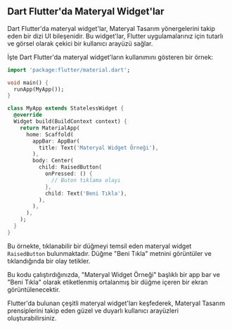## Dart Flutter'da Materyal Widget'lar

Dart Flutter'da materyal widget'lar, Materyal Tasarım yönergelerini takip eden bir dizi UI bileşenidir. Bu widget'lar, Flutter uygulamalarınız için tutarlı ve görsel olarak çekici bir kullanıcı arayüzü sağlar.

İşte Dart Flutter'da materyal widget'ların kullanımını gösteren bir örnek:

```dart
import 'package:flutter/material.dart';

void main() {
  runApp(MyApp());
}

class MyApp extends StatelessWidget {
  @override
  Widget build(BuildContext context) {
    return MaterialApp(
      home: Scaffold(
        appBar: AppBar(
          title: Text('Materyal Widget Örneği'),
        ),
        body: Center(
          child: RaisedButton(
            onPressed: () {
              // Buton tıklama olayı
            },
            child: Text('Beni Tıkla'),
          ),
        ),
      ),
    );
  }
}
```
Bu örnekte, tıklanabilir bir düğmeyi temsil eden materyal widget `RaisedButton` bulunmaktadır. Düğme "Beni Tıkla" metnini görüntüler ve tıklandığında bir olay tetikler.

Bu kodu çalıştırdığınızda, "Materyal Widget Örneği" başlıklı bir app bar ve "Beni Tıkla" olarak etiketlenmiş ortalanmış bir düğme içeren bir ekran görüntülenecektir.

Flutter'da bulunan çeşitli materyal widget'ları keşfederek, Materyal Tasarım prensiplerini takip eden güzel ve duyarlı kullanıcı arayüzleri oluşturabilirsiniz.